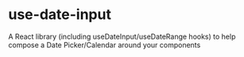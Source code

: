 # use-date-input
A React library (including useDateInput/useDateRange hooks) to help compose a Date Picker/Calendar around your components

